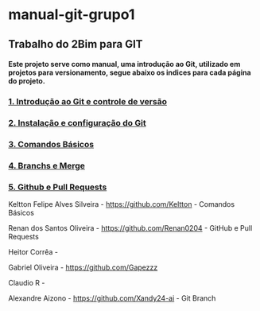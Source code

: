 # manual-git-grupo1

## Trabalho do 2Bim para GIT 

#### Este projeto serve como manual, uma introdução ao Git, utilizado em projetos para versionamento, segue abaixo os indices para cada página do projeto.

### [1. Introdução ao Git e controle de versão](#)

### [2. Instalação e configuração do Git](#)

### [3. Comandos Básicos](./ComandosBasicos.md)

### [4. Branchs e Merge](#)

### [5. Github e Pull Requests](#)

Keltton Felipe Alves Silveira - https://github.com/Keltton - Comandos Básicos

Renan dos Santos Oliveira - https://github.com/Renan0204 - GitHub e Pull Requests

Heitor Corrêa - 

Gabriel Oliveira - https://github.com/Gapezzz

Claudio R - 

Alexandre Aizono - https://github.com/Xandy24-ai - Git Branch
